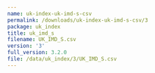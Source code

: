 ```yaml
---
name: uk-index-uk-imd-s-csv
permalink: /downloads/uk-index-uk-imd-s-csv/3
package: uk_index
title: uk_imd_s
filename: UK_IMD_S.csv
version: '3'
full_version: 3.2.0
file: /data/uk_index/3/UK_IMD_S.csv
---
```

